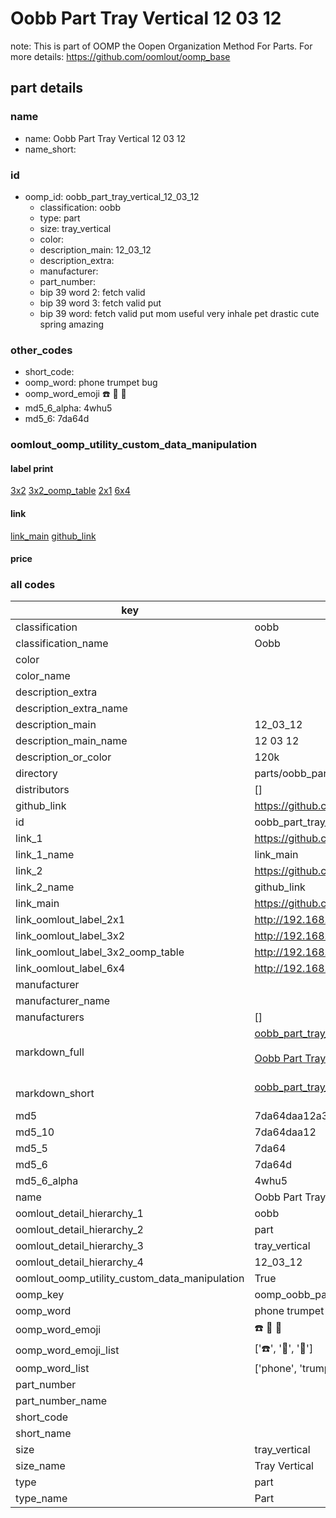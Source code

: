 # Oobb Part Tray Vertical 12 03 12  

note: This is part of OOMP the Oopen Organization Method For Parts. For more details: https://github.com/oomlout/oomp_base

##  part details





### name
* name: Oobb Part Tray Vertical 12 03 12
* name_short: 
### id
* oomp_id: oobb_part_tray_vertical_12_03_12
  * classification: oobb
  * type: part
  * size: tray_vertical
  * color: 
  * description_main: 12_03_12
  * description_extra: 
  * manufacturer: 
  * part_number: 
  * bip 39 word 2: fetch valid
  * bip 39 word 3: fetch valid put
  * bip 39 word: fetch valid put mom useful very inhale pet drastic cute spring amazing

### other_codes
* short_code: 
* oomp_word: phone trumpet bug
* oomp_word_emoji :phone: :trumpet: :bug:
* md5_6_alpha: 4whu5
* md5_6: 7da64d






### oomlout_oomp_utility_custom_data_manipulation
#### label print
[3x2](http://192.168.1.245:1112/?label=oomp%204whu5)
[3x2_oomp_table](http://192.168.1.107:1112/?label=oomp%204whu5)
[2x1](http://192.168.1.242:1112/?label=oomp%204whu5)
[6x4](http://192.168.1.55:1112/?label=oomp%204whu5)    

#### link

[link_main](https://github.com/oomlout/oomlout_oomp_current_version_messy/tree/main/parts/oobb_part_tray_vertical_12_03_12) [github_link](https://github.com/oomlout/oomlout_oomp_part_src/tree/main/parts/oobb_part_tray_vertical_12_03_12)                             

#### price







### all codes 
| key | value |  
| --- | --- |  
| classification | oobb |  
| classification_name | Oobb |  
| color |  |  
| color_name |  |  
| description_extra |  |  
| description_extra_name |  |  
| description_main | 12_03_12 |  
| description_main_name | 12 03 12 |  
| description_or_color | 120k |  
| directory | parts/oobb_part_tray_vertical_12_03_12 |  
| distributors | [] |  
| github_link | https://github.com/oomlout/oomlout_oomp_part_src/tree/main/parts/oobb_part_tray_vertical_12_03_12 |  
| id | oobb_part_tray_vertical_12_03_12 |  
| link_1 | https://github.com/oomlout/oomlout_oomp_current_version_messy/tree/main/parts/oobb_part_tray_vertical_12_03_12 |  
| link_1_name | link_main |  
| link_2 | https://github.com/oomlout/oomlout_oomp_part_src/tree/main/parts/oobb_part_tray_vertical_12_03_12 |  
| link_2_name | github_link |  
| link_main | https://github.com/oomlout/oomlout_oomp_current_version_messy/tree/main/parts/oobb_part_tray_vertical_12_03_12 |  
| link_oomlout_label_2x1 | http://192.168.1.242:1112/?label=oomp%204whu5 |  
| link_oomlout_label_3x2 | http://192.168.1.245:1112/?label=oomp%204whu5 |  
| link_oomlout_label_3x2_oomp_table | http://192.168.1.107:1112/?label=oomp%204whu5 |  
| link_oomlout_label_6x4 | http://192.168.1.55:1112/?label=oomp%204whu5 |  
| manufacturer |  |  
| manufacturer_name |  |  
| manufacturers | [] |  
| markdown_full | [oobb_part_tray_vertical_12_03_12](https://github.com/oomlout/oomlout_oomp_current_version_messy/tree/main/parts/oobb_part_tray_vertical_12_03_12)<br>[](https://github.com/oomlout/oomlout_oomp_current_version_messy/tree/main/parts/oobb_part_tray_vertical_12_03_12)<br>[Oobb Part Tray Vertical 12 03 12](https://github.com/oomlout/oomlout_oomp_current_version_messy/tree/main/parts/oobb_part_tray_vertical_12_03_12)<br><br> |  
| markdown_short | [oobb_part_tray_vertical_12_03_12](https://github.com/oomlout/oomlout_oomp_current_version_messy/tree/main/parts/oobb_part_tray_vertical_12_03_12)<br><br> |  
| md5 | 7da64daa12a36e77cbf7f8ed5dbc32aa |  
| md5_10 | 7da64daa12 |  
| md5_5 | 7da64 |  
| md5_6 | 7da64d |  
| md5_6_alpha | 4whu5 |  
| name | Oobb Part Tray Vertical 12 03 12 |  
| oomlout_detail_hierarchy_1 | oobb |  
| oomlout_detail_hierarchy_2 | part |  
| oomlout_detail_hierarchy_3 | tray_vertical |  
| oomlout_detail_hierarchy_4 | 12_03_12 |  
| oomlout_oomp_utility_custom_data_manipulation | True |  
| oomp_key | oomp_oobb_part_tray_vertical_12_03_12 |  
| oomp_word | phone trumpet bug |  
| oomp_word_emoji | :phone: :trumpet: :bug: |  
| oomp_word_emoji_list | [':phone:', ':trumpet:', ':bug:'] |  
| oomp_word_list | ['phone', 'trumpet', 'bug'] |  
| part_number |  |  
| part_number_name |  |  
| short_code |  |  
| short_name |  |  
| size | tray_vertical |  
| size_name | Tray Vertical |  
| type | part |  
| type_name | Part |  

